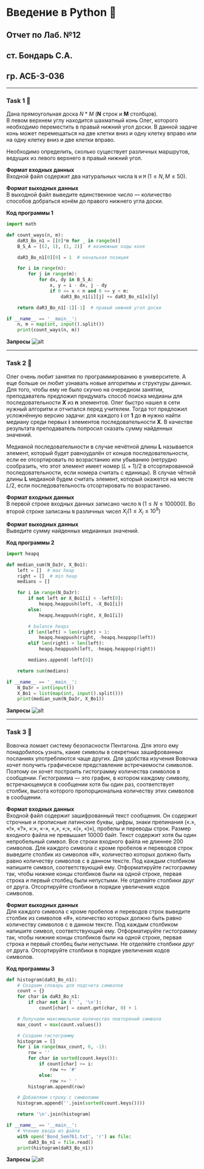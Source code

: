 # Введение в Python 🐍

## Отчет по Лаб. №12
## ст. Бондарь С.А.
## гр. АСБ-3-036

------------

### Task 1 🐍

Дана прямоугольная доска $N*M$ (**N** строк и **M** столбцов).  
В левом верхнем углу находится шахматный конь Олег, которого необходимо переместить в правый нижний угол доски. 
В данной задаче конь может перемещаться на две клетки вниз и одну клетку вправо или на одну клетку вниз и две клетки вправо.

Необходимо определить, сколько существует различных маршрутов, ведущих из левого верхнего в правый нижний угол.

**Формат входных данных**  
Входной файл содержит два натуральных числа `N` и `M` $(1 \leq N, M \leq 50)$.

**Формат выходных данных**  
В выходной файл выведите единственное число — количество способов добраться конём до правого нижнего угла доски.

**Код программы 1**
```python
import math

def count_ways(n, m):
    daR3_Bo_n1 = [[0]*m for _ in range(n)]
    B_S_A = [(2, 1), (1, 2)]  # возможные ходы коня

    daR3_Bo_n1[0][0] = 1  # начальная позиция

    for i in range(n):
        for j in range(m):
            for dx, dy in B_S_A:
                x, y = i - dx, j - dy
                if 0 <= x < n and 0 <= y < m:
                    daR3_Bo_n1[i][j] += daR3_Bo_n1[x][y]

    return daR3_Bo_n1[-1][-1]  # правый нижний угол доски

if __name__ == '__main__':
    n, m = map(int, input().split())
    print(count_ways(n, m))
```
**Запросы**
![alt](imgs/1.png)

------------

### Task 2 🐍

Олег очень любит занятия по программированию в университете. 
А еще больше он любит узнавать новые алгоритмы и структуры данных.
Для того, чтобы ему не было скучно на очередном занятии, преподаватель предложил придумать способ поиска медианы для последовательности 
**X** из **n** элементов.
Олег быстро нашел в сети нужный алгоритм и отчитался перед учителем. Тогда тот предложил усложнённую версию задачи: для каждого 
**i** от **1** до **n** нужно найти медиану среди первых **i** элементов последовательности 
**X**. В качестве результата преподаватель попросил сказать сумму найденных значений.

Медианой последовательности в случае нечётной длины **L** называется элемент, который будет равноудалён от концов последовательности, если ее отсортировать по возрастанию или убыванию 
(нетрудно сообразить, что этот элемент имеет номер $(L + 1) / 2$ в отсортированной последовательности, если номера считать с единицы). 
В случае чётной длины **L** медианой будем считать элемент, который окажется на месте $L/2$, если последовательность отсортировать по возрастанию.

**Формат входных данных**  
В первой строке входных данных записано число `N` $(1 \leq N \leq 100000)$. Во второй строке записаны `N` различных чисел $X_i(1 \leq X_i \leq 10^9)$

**Формат выходных данных**  
Выведите сумму найденных медианных значений.

**Код программы 2**
```python
import heapq

def median_sum(N_Da3r, X_Bo1):
    left = []  # max heap
    right = []  # min heap
    medians = []

    for i in range(N_Da3r):
        if not left or X_Bo1[i] < -left[0]:
            heapq.heappush(left, -X_Bo1[i])
        else:
            heapq.heappush(right, X_Bo1[i])

        # balance heaps
        if len(left) > len(right) + 1:
            heapq.heappush(right, -heapq.heappop(left))
        elif len(right) > len(left):
            heapq.heappush(left, -heapq.heappop(right))

        medians.append(-left[0])

    return sum(medians)

if __name__ == '__main__':
    N_Da3r = int(input())
    X_Bo1 = list(map(int, input().split()))
    print(median_sum(N_Da3r, X_Bo1))
```
**Запросы**
![alt](imgs/2.png)

------------

### Task 3 🐍

Вовочка ломает систему безопасности Пентагона. 
Для этого ему понадобилось узнать, какие символы в секретных зашифрованных посланиях употребляются чаще других. 
Для удобства изучения Вовочка хочет получить графическое представление встречаемости символов. 
Поэтому он хочет построить гистограмму количества символов в сообщении. 
Гистограмма — это график, в котором каждому символу, встречающемуся в сообщении хотя бы один раз, соответствует столбик, 
высота которого пропорциональна количеству этих символов в сообщении.


**Формат входных данных**  
Входной файл содержит зашифрованный текст сообщения. 
Он содержит строчные и прописные латинские буквы, цифры, знаки препинания («.», «!», «?», «:», «-», «,», «;», «(», «)»), 
пробелы и переводы строк. Размер входного файла не превышает 10000 байт. 
Текст содержит хотя бы один непробельный символ. Все строки входного файла не длиннее 200 символов.
Для каждого символа c кроме пробелов и переводов строк выведите столбик из символов «#», количество которых должно быть равно количеству символов c в данном тексте. 
Под каждым столбиком напишите символ, соответствующий ему. Отформатируйте гистограмму так, чтобы нижние концы столбиков были на одной строке, первая строка 
и первый столбец были непустыми. Не отделяйте столбики друг от друга. Отсортируйте столбики в порядке увеличения кодов символов.

**Формат выходных данных**  
Для каждого символа c кроме пробелов и переводов строк выведите столбик из символов «#», 
количество которых должно быть равно количеству символов c в данном тексте. Под каждым столбиком напишите символ, соответствующий ему. 
Отформатируйте гистограмму так, чтобы нижние концы столбиков были на одной строке, первая строка и первый столбец были непустыми. 
Не отделяйте столбики друг от друга. Отсортируйте столбики в порядке увеличения кодов символов.

**Код программы 3**
```python
def histogram(daR3_Bo_n1):
    # Создаем словарь для подсчета символов
    count = {}
    for char in daR3_Bo_n1:
        if char not in (' ', '\n'):
            count[char] = count.get(char, 0) + 1

    # Получаем максимальное количество повторений символа
    max_count = max(count.values())

    # Создаем гистограмму
    histogram = []
    for i in range(max_count, 0, -1):
        row = ''
        for char in sorted(count.keys()):
            if count[char] >= i:
                row += '#'
            else:
                row += ' '
        histogram.append(row)

    # Добавляем строку с символами
    histogram.append(''.join(sorted(count.keys())))

    return '\n'.join(histogram)

if __name__ == '__main__':
    # Чтение ввода из файла
    with open('Bond_Sem761.txt', 'r') as file:
        daR3_Bo_n1 = file.read()
    print(histogram(daR3_Bo_n1))
```
**Запросы**
![alt](imgs/3.png)

